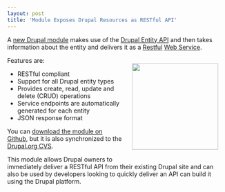 ```yaml
---
layout: post
title: 'Module Exposes Drupal Resources as RESTful API'
---
```

A <a href="http://drupal.org/project/restws" target="_blank">new Drupal module</a> makes use of the <a href="http://drupal.org/project/entity" target="_blank">Drupal Entity API</a> and then takes information about the entity and delivers it as a <a href="http://www.kinlane.com/">Restful</a> <a href="http://www.apievangelist.com/">Web Service</a>.<p></p>
Features are:<a href="http://drupal.org"></a><img style="padding: 15px;" src="http://kinlane-productions.s3.amazonaws.com/drupal-logo.jpg" alt="" width="200" align="right" />
<ul class="mainlist">
	<li>RESTful compliant</li>
	<li>Support for all Drupal entity types</li>
	<li>Provides create, read, update and delete (CRUD) operations</li>
	<li>Service endpoints are automatically generated for each entity</li>
	<li>JSON response format</li>
</ul>
You can <a href="http://github.com/klausi/restws">download the module on Github</a>, but it is also synchronized to the <a href="http://drupal.org/node/36662" target="_blank">Drupal.org CVS</a>.<p></p>
This module allows Drupal owners to immediately deliver a RESTful API from their existing Drupal site and can also be used by developers looking to quickly deliver an API can build it using the Drupal platform.